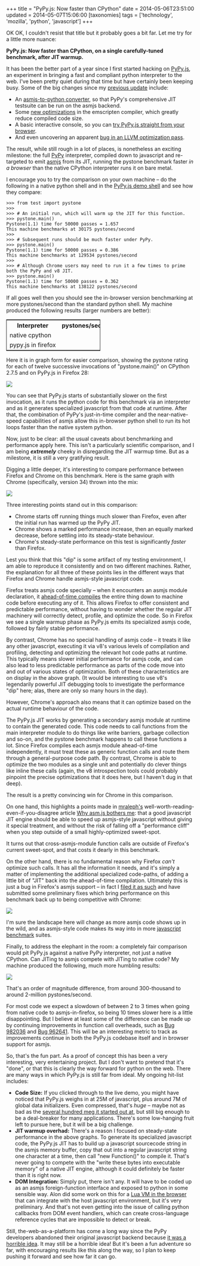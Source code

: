 +++
title = "PyPy.js: Now faster than CPython"
date = 2014-05-06T23:51:00
updated = 2014-05-07T15:06:00
[taxonomies]
tags = ['technology', 'mozilla', 'python', 'javascript']
+++

OK OK, I couldn't resist that title but it probably goes a bit far.  Let me try for a little more nuance:

**PyPy.js: Now faster than CPython, on a single carefully-tuned benchmark, after JIT warmup.**

It has been the better part of a year since I first started hacking on [PyPy.js](/blog/entry/pypy-js-first-steps/), an experiment in bringing a fast and compliant python interpreter to the web.  I've been pretty quiet during that time but have certainly been keeping busy.  Some of the big changes since my [previous update](/blog/entry/pypy-js-poc-jit/) include:


* An [asmjs-to-python converter](https://github.com/rfk/pypy/blob/master/rpython/jit/backend/asmjs/support.py), so that PyPy's comprehensive JIT testsuite can be run on the asmjs backend.
* Some [new optimizations](https://github.com/kripken/emscripten/blob/master/tools/js-optimizer.js#L1878) in the emscripten compiler, which greatly reduce compiled code size.
* A basic interactive console, so you can [try PyPy.js straight from your browser](http://pypyjs.org/demo/).
* And even uncovering an apparent [bug in an LLVM optimization pass](http://llvm.org/bugs/show_bug.cgi?id=19580).


The result, while still rough in a lot of places, is nonetheless an exciting milestone: the full [PyPy](http://pypy.org/) interpreter, compiled down to javascript and re-targeted to emit [asmjs](http://asmjs.org/) from its JIT, running the pystone benchmark faster *in a browser* than the native CPython interpreter runs it on bare metal.

<!-- more -->

I encourage you to try the comparison on your own machine – do the following in a native python shell and in the [PyPy.js demo shell](http://pypyjs.org/demo/) and see how they compare:

```
>>> from test import pystone
>>> 
>>> # An initial run, which will warm up the JIT for this function.
>>> pystone.main()
Pystone(1.1) time for 50000 passes = 1.657
This machine benchmarks at 30175 pystones/second
>>> 
>>> # Subsequent runs should be much faster under PyPy.
>>> pystone.main()
Pystone(1.1) time for 50000 passes = 0.386
This machine benchmarks at 129534 pystones/second
>>> 
>>> # Although Chrome users may need to run it a few times to prime both the PyPy and v8 JIT.
>>> pystone.main()
Pystone(1.1) time for 50000 passes = 0.362
This machine benchmarks at 138122 pystones/second
```

If all goes well then you should see the in-browser version benchmarking at more pystones/second than the standard python shell.  My machine produced the following results (larger numbers are better):

<table style="border: 1px solid; width: 50%; white-space: nowrap;">
<tbody><tr><th style="width: 100%">Interpreter</th><th>pystones/sec (cold)</th><th>pystones/sec (warm)</th></tr>
<tr><td>native cpython</td><td style="text-align: right">76923</td><td style="text-align: right">76923</td></tr>
<tr><td>pypy.js in firefox</td><td style="text-align: right">29446</td><td style="text-align: right">129870</td></tr>
</tbody></table>

Here it is in graph form for easier comparison, showing the pystone rating for each of twelve successive invocations of "pystone.main()" on CPython 2.7.5 and on PyPy.js in Firefox 28:

<img src="./pystone-cpy-ff.png"></img>

You can see that PyPy.js starts of substantially slower on the first invocation, as it runs the python code for this benchmark via an interpreter and as it generates specialized javascript from that code at runtime.  After that, the combination of PyPy's just-in-time compiler and the near-native-speed capabilities of asmjs allow this in-browser python shell to run its hot loops faster than the native system python.

Now, just to be clear: all the usual caveats about benchmarking and performance apply here.  This isn't a particularly scientific comparison, and I am being ***extremely*** cheeky in disregarding the JIT warmup time.  But as a milestone, it is still a very gratifying result.

Digging a little deeper, it's interesting to compare performance between Firefox and Chrome on this benchmark.  Here is the same graph with Chrome (specifically, version 34) thrown into the mix:

<img src="./pystone-cpy-ff-chrome.png"></img>

Three interesting points stand out in this comparison:


* Chrome starts off running things much slower than Firefox, even after the initial run has warmed up the PyPy JIT.
* Chrome shows a marked performance increase, then an equally marked decrease, before settling into its steady-state behaviour.
* Chrome's steady-state performance on this test is significantly *faster* than Firefox.


Lest you think that this "dip" is some artifact of my testing environment, I am able to reproduce it consistently and on two different machines.  Rather, the explanation for all three of these points lies in the different ways that Firefox and Chrome handle asmjs-style javascript code.

Firefox treats asmjs code specially – when it encounters an asmjs module declaration, it [ahead-of-time compiles](https://blog.mozilla.org/luke/2014/01/14/asm-js-aot-compilation-and-startup-performance/) the entire thing down to machine code before executing any of it.  This allows Firefox to offer consistent and predictable performance, without having to wonder whether the regular JIT machinery will correctly detect, profile, and optimize the code.  So in Firefox we see a single warmup phase as PyPy.js emits its specialized asmjs code, followed by fairly stable performance.

By contrast, Chrome has no special handling of asmjs code – it treats it like any other javascript, executing it via v8's various levels of compilation and profiling, detecting and optimizing the relevant hot code paths at runtime.  This typically means slower initial performance for asmjs code, and can also lead to less predictable performance as parts of the code move into and out of various states of optimization.  Both of these characteristics are on display in the above graph. (It would be interesting to use v8's legendarily powerful JIT debugging tools to investigate the performance "dip" here; alas, there are only so many hours in the day).

However, Chrome's approach also means that it can optimize based on the actual runtime behaviour of the code.

The PyPy.js JIT works by generating a secondary asmjs module at runtime to contain the generated code.  This code needs to call functions from the main interpreter module to do things like write barriers, garbage collection and so-on, and the pystone benchmark happens to call these functions a lot.  Since Firefox compiles each asmjs module ahead-of-time independently, it must treat these as generic function calls and route them through a general-purpose code path.  By contrast, Chrome is able to optimize the two modules as a single unit and potentially do clever things like inline these calls (again, the v8 introspection tools could probably pinpoint the precise optimizations that it does here, but I haven't dug in that deep).

The result is a pretty convincing win for Chrome in this comparison.

On one hand, this highlights a points made in [mraleph's](http://mrale.ph/) well-worth-reading-even-if-you-disagree article [Why asm.js bothers me](http://mrale.ph/blog/2013/03/28/why-asmjs-bothers-me.html): that a good javascript JIT engine should be able to speed up asmjs-style javascript without giving it special treatment, and without the risk of falling off a "performance cliff" when you step outside of a small highly-optimized sweet-spot.

It turns out that cross-asmjs-module function calls are outside of Firefox's current sweet-spot, and that costs it dearly in this benchmark.

On the other hand, there is no fundamental reason why Firefox *can't* optimize such calls.  It has all the information it needs, and it's simply a matter of implementing the additional specialized code-paths, of adding a little bit of "JIT" back into the ahead-of-time compilation.  Ultimately this is just a bug in Firefox's asmjs support – in fact I [filed it as such](https://bugzilla.mozilla.org/show_bug.cgi?id=982036) and have submitted some preliminary fixes which bring performance on this benchmark back up to being competitive with Chrome:

<img src="./pystone-cpy-ff-chrome-ff2.png"></img>

I'm sure the landscape here will change as more asmjs code shows up in the wild, and as asmjs-style code makes its way into in more [javascript](https://developers.google.com/octane/benchmark) [benchmark](http://kripken.github.io/Massive/) suites.

Finally, to address the elephant in the room: a completely fair comparison would pit PyPy.js against a native PyPy interpreter, not just a native CPython.  Can JITing to asmjs compete with JITing to native code?  My machine produced the following, much more humbling results:

<img src="./pystone-cpy-ff-chrome-ff2-pypy.png"></img>

That's an order of magnitude difference, from around 300-thousand to around 2-million pystones/second.

For most code we expect a slowdown of between 2 to 3 times when going from native code to asmjs-in-firefox, so being 10 times slower here is a little disappointing.  But I believe at least some of the difference can be made up by continuing improvements in function call overheads, such as [Bug 982036](https://bugzilla.mozilla.org/show_bug.cgi?id=982036) and [Bug 962641](https://bugzilla.mozilla.org/show_bug.cgi?id=962641).  This will be an interesting metric to track as improvements continue in both the PyPy.js codebase itself and in browser support for asmjs.

So, that's the fun part.  As a proof of concept this has been a very interesting, very entertaining project.  But I don't want to pretend that it's "done", or that this is clearly the way forward for python on the web.  There are many ways in which PyPy.js is still far from ideal. My ongoing hit-list includes:


* **Code Size:**  If you clicked through to the live demo, you might have noticed that PyPy.js weighs in at 25M of javascript, plus around 7M of global data initializers.  Even compressed, that's *huge* – maybe not as bad as the [several hundred meg it started out at](/blog/entry/pypy-js-first-steps/), but still big enough to be a deal-breaker for many applications.  There's some low-hanging fruit left to pursue here, but it will be a big challenge.
* **JIT warmup overhad:**  There's a reason I focused on steady-state performance in the above graphs.  To generate its specialized javascript code, the PyPy.js JIT has to build up a javascript sourcecode string in the asmjs memory buffer, copy that out into a regular javascript string one character at a time, then call "new Function()" to compile it.  That's never going to compete with the "write these bytes into executable memory" of a native JIT engine, although it could definitely be faster than it is right now.
* **DOM Integration:**  Simply put, there isn't any.  It will have to be coded up as an asmjs foreign-function interface and exposed to python in some sensible way.  Alon did some work on this for a [Lua VM in the browser](http://kripken.github.io/lua.vm.js/lua.vm.js.html) that can integrate with the host javascript environment, but it's very preliminary. And that's not even getting into the issue of calling python callbacks from DOM event handlers, which can create cross-language reference cycles that are impossible to detect or break.


Still, the-web-as-a-platform has come a long way since the PyPy developers abandoned their original javascript backend because [it was a horrible idea](http://morepypy.blogspot.com.au/2013/02/10-years-of-pypy.html).  It may still be a horrible idea!  But it's been a fun adventure so far, with encouraging results like this along the way, so I plan to keep pushing it forward and see how far it can go.
